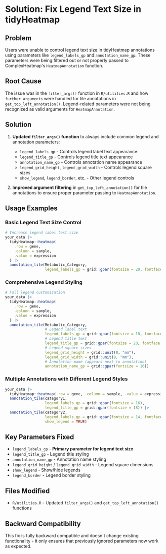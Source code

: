 # Solution: Fix Legend Text Size in tidyHeatmap

## Problem
Users were unable to control legend text size in tidyHeatmap annotations using parameters like `legend_labels_gp` and `annotation_name_gp`. These parameters were being filtered out or not properly passed to ComplexHeatmap's `HeatmapAnnotation` function.

## Root Cause
The issue was in the `filter_args()` function in `R/utilities.R` and how `further_arguments` were handled for tile annotations in `get_top_left_annotation()`. Legend-related parameters were not being recognized as valid arguments for `HeatmapAnnotation`.

## Solution
1. **Updated `filter_args()` function** to always include common legend and annotation parameters:
   - `legend_labels_gp` - Controls legend label text appearance
   - `legend_title_gp` - Controls legend title text appearance  
   - `annotation_name_gp` - Controls annotation name appearance
   - `legend_grid_height`, `legend_grid_width` - Controls legend square sizes
   - `show_legend`, `legend_border`, etc. - Other legend controls

2. **Improved argument filtering** in `get_top_left_annotation()` for tile annotations to ensure proper parameter passing to `HeatmapAnnotation`.

## Usage Examples

### Basic Legend Text Size Control
```r
# Increase legend label text size
your_data |>
  tidyHeatmap::heatmap(
    .row = gene,
    .column = sample, 
    .value = expression
  ) |>
  annotation_tile(Metabolic_Category,
                  legend_labels_gp = grid::gpar(fontsize = 20, fontface = 'bold'))
```

### Comprehensive Legend Styling
```r
# Full legend customization
your_data |>
  tidyHeatmap::heatmap(
    .row = gene,
    .column = sample, 
    .value = expression
  ) |>
  annotation_tile(Metabolic_Category,
                  # Legend label text
                  legend_labels_gp = grid::gpar(fontsize = 18, fontface = 'bold', col = "darkblue"),
                  # Legend title text  
                  legend_title_gp = grid::gpar(fontsize = 20, fontface = 'bold'),
                  # Legend square sizes
                  legend_grid_height = grid::unit(8, "mm"),
                  legend_grid_width = grid::unit(8, "mm"),
                  # Annotation name (appears next to annotation)
                  annotation_name_gp = grid::gpar(fontsize = 16))
```

### Multiple Annotations with Different Legend Styles
```r
your_data |>
  tidyHeatmap::heatmap(.row = gene, .column = sample, .value = expression) |>
  annotation_tile(category1, 
                  legend_labels_gp = grid::gpar(fontsize = 16),
                  legend_title_gp = grid::gpar(fontsize = 18)) |>
  annotation_tile(category2,
                  legend_labels_gp = grid::gpar(fontsize = 14, fontface = 'italic'),
                  show_legend = TRUE)
```

## Key Parameters Fixed
- `legend_labels_gp` - **Primary parameter for legend text size**
- `legend_title_gp` - Legend title styling
- `annotation_name_gp` - Annotation name styling
- `legend_grid_height` / `legend_grid_width` - Legend square dimensions
- `show_legend` - Show/hide legends
- `legend_border` - Legend border styling

## Files Modified
- `R/utilities.R` - Updated `filter_args()` and `get_top_left_annotation()` functions

## Backward Compatibility
This fix is fully backward compatible and doesn't change existing functionality - it only ensures that previously ignored parameters now work as expected.